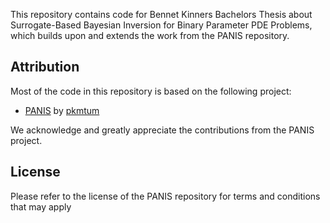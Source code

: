 This repository contains code for Bennet Kinners Bachelors Thesis about Surrogate-Based Bayesian Inversion for Binary Parameter PDE Problems, which builds upon and extends the work from the PANIS repository.

## Attribution

Most of the code in this repository is based on the following project:

- [PANIS](https://github.com/pkmtum/PANIS) by [pkmtum](https://github.com/pkmtum)

We acknowledge and greatly appreciate the contributions from the PANIS project.

## License

Please refer to the license of the PANIS repository for terms and conditions that may apply

